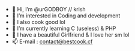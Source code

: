 - 👋 Hi, I’m @urGODBOY // krish
- 👀 I’m interested in Coding and development
- 🍳 I also cook good lol
- 🌱 I’m currently learning C (useless) & PHP
- 💞️ I have a beautiful Girlfriend & I love her sm lol
- 📫 E-mail : contact@bestcook.cf

<!---
urGODBOY/urGODBOY is a ✨ special ✨ repository because its `README.md`
--->
